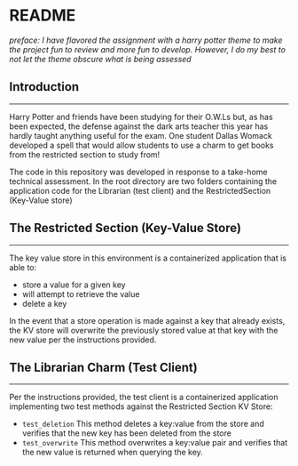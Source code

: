 # README

_preface: I have flavored the assignment with a harry potter theme to make the project fun to review and more fun to develop. However, I do my best to not let the theme obscure what is being assessed_

## Introduction
---
Harry Potter and friends have been studying for their O.W.Ls but, as has been expected, the defense against the dark arts teacher this year has hardly taught anything useful for the exam. One student Dallas Womack developed a spell that would allow students to use a charm to get books from the restricted section to study from! 

The code in this repository was developed in response to a take-home technical assessment. In the root directory are two folders containing the application code for the Librarian (test client) and the RestrictedSection (Key-Value store)

## The Restricted Section (Key-Value Store)
---
The key value store in this environment is a containerized application that is able to:
- store a value for a given key
- will attempt to retrieve the value
- delete a key

In the event that a store operation is made against a key that already exists, the KV store will overwrite the previously stored value at that key with the new value per the instructions provided.

## The Librarian Charm (Test Client)
---
Per the instructions provided, the test client is a containerized application implementing two test methods against the Restricted Section KV Store:
- `test_deletion`
	This method deletes a key:value from the store and verifies that the new key has been deleted from the store
- `test_overwrite`
	This method overwrites a key:value pair and verifies that the new value is returned when querying the key.


